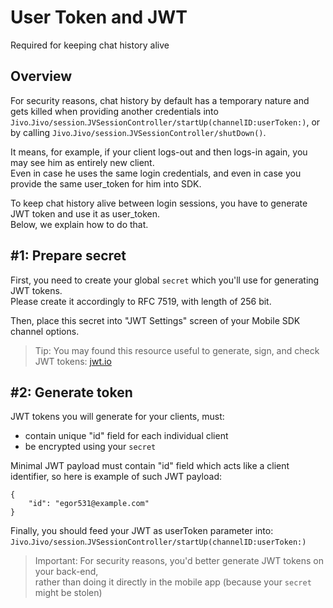 # User Token and JWT

Required for keeping chat history alive

## Overview

For security reasons, chat history by default has a temporary nature and gets killed when providing another credentials into ``Jivo``.``Jivo/session``.``JVSessionController/startUp(channelID:userToken:)``, or by calling ``Jivo``.``Jivo/session``.``JVSessionController/shutDown()``.

It means, for example, if your client logs-out and then logs-in again, you may see him as entirely new client.  
Even in case he uses the same login credentials, and even in case you provide the same user_token for him into SDK.

To keep chat history alive between login sessions, you have to generate JWT token and use it as user_token.  
Below, we explain how to do that.

## #1: Prepare secret

First, you need to create your global `secret` which you'll use for generating JWT tokens.  
Please create it accordingly to RFC 7519, with length of 256 bit.

Then, place this secret into "JWT Settings" screen of your Mobile SDK channel options.

> Tip: You may found this resource useful to generate, sign, and check JWT tokens: [jwt.io](https://jwt.io/)

## #2: Generate token

JWT tokens you will generate for your clients, must:
- contain unique "id" field for each individual client
- be encrypted using your `secret`

Minimal JWT payload must contain "id" field which acts like a client identifier, so here is example of such JWT payload:
```
{
    "id": "egor531@example.com"
}
```

Finally, you should feed your JWT as userToken parameter into:  
``Jivo``.``Jivo/session``.``JVSessionController/startUp(channelID:userToken:)``

> Important: For security reasons, you'd better generate JWT tokens on your back-end,  
> rather than doing it directly in the mobile app (because your `secret` might be stolen)
